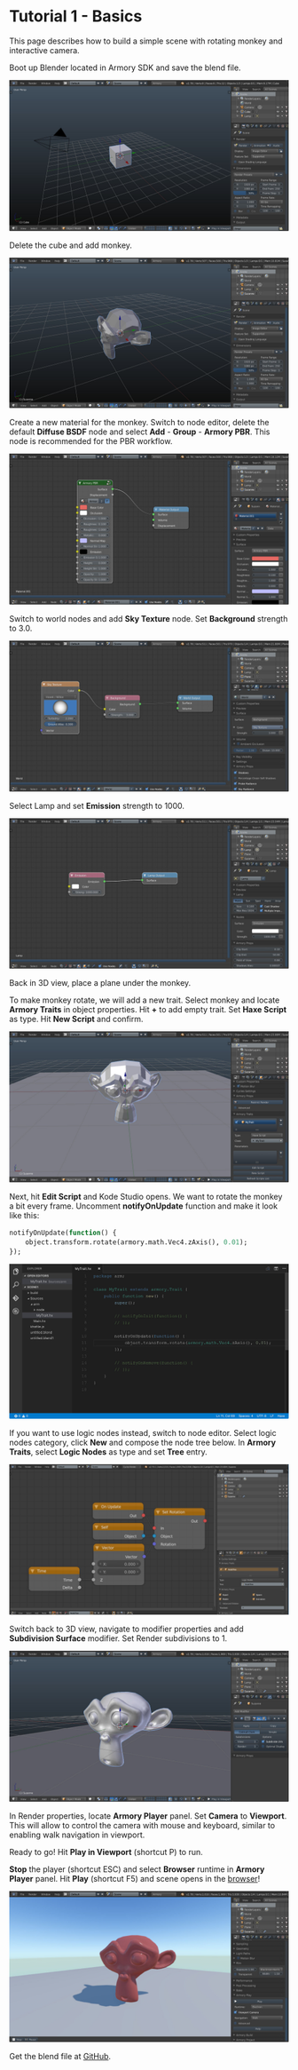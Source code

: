 # Tutorial 1 - Basics

This page describes how to build a simple scene with rotating monkey and interactive camera.

Boot up Blender located in Armory SDK and save the blend file.

![](/getting_started/img/scene1/0.jpg)

Delete the cube and add monkey.

![](/getting_started/img/scene1/1.jpg)

Create a new material for the monkey. Switch to node editor, delete the default **Diffuse BSDF** node and select **Add** - **Group** - **Armory PBR**. This node is recommended for the PBR workflow.

![](/getting_started/img/scene1/2.jpg)

Switch to world nodes and add **Sky Texture** node. Set **Background** strength to 3.0. 

![](/getting_started/img/scene1/3.jpg)

Select Lamp and set **Emission** strength to 1000.

![](/getting_started/img/scene1/4.jpg)

Back in 3D view, place a plane under the monkey.

To make monkey rotate, we will add a new trait. Select monkey and locate **Armory Traits** in object properties. Hit **+** to add empty trait. Set **Haxe Script** as type. Hit **New Script** and confirm.

![](/getting_started/img/scene1/5.jpg)

Next, hit **Edit Script** and Kode Studio opens. We want to rotate the monkey a bit every frame. Uncomment **notifyOnUpdate** function and make it look like this:

```haxe
notifyOnUpdate(function() {
    object.transform.rotate(armory.math.Vec4.zAxis(), 0.01);
});
```

![](/getting_started/img/scene1/6.jpg)

If you want to use logic nodes instead, switch to node editor. Select logic nodes category, click **New** and compose the node tree below. In **Armory Traits**, select **Logic Nodes** as type and set **Tree** entry.

![](/getting_started/img/scene1/7.jpg)

Switch back to 3D view, navigate to modifier properties and add **Subdivision Surface** modifier. Set Render subdivisions to 1.

![](/getting_started/img/scene1/8.jpg)

In Render properties, locate **Armory Player** panel. Set **Camera** to **Viewport**. This will allow to control the camera with mouse and keyboard, similar to enabling walk navigation in viewport.

Ready to go! Hit **Play in Viewport** (shortcut P) to run.

**Stop** the player (shortcut ESC) and select **Browser** runtime in **Armory Player** panel. Hit **Play** (shortcut F5) and scene opens in the [browser](http://armory3d.org/demo/scene1)!

![](/getting_started/img/scene1/9.jpg)

Get the blend file at [GitHub](https://github.com/armory3d/armory_examples/tree/master/tutorial1).
